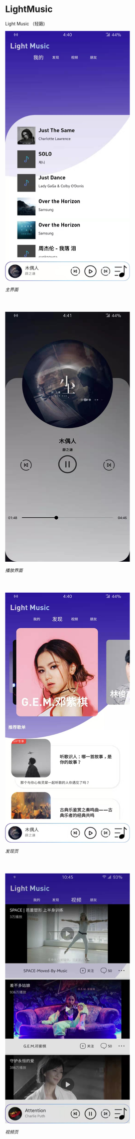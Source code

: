 # LightMusic
Light Music （轻籁)

<p align="left">
	<img src="https://github.com/BrinsLee/LightMusic/blob/master/image/img_main.jpg" alt="Sample"  width="400" height="800">
	<p align="left">
		<em>主界面</em>
	</p>
</p>
<br>
<br>
<p align ="left">
	<img src="https://github.com/BrinsLee/LightMusic/blob/master/image/img_play.jpg" alt="Sample"  width="400" height="800">
	<p align="left">
		<em>播放界面</em>
	</p>
</p>
<br>
<br>
<p align ="left">
	<img src="https://github.com/BrinsLee/LightMusic/blob/master/image/img_discovery.jpg" alt="Sample"  width="400" height="800">
	<p align="left">
		<em>发现页</em>
	</p>
</p>

<br>
<br>
<p align ="left">
	<img src="https://github.com/BrinsLee/LightMusic/blob/master/image/img_video.jpg" alt="Sample"  width="400" height="800">
	<p align="left">
		<em>视频页</em>
	</p>
</p>
